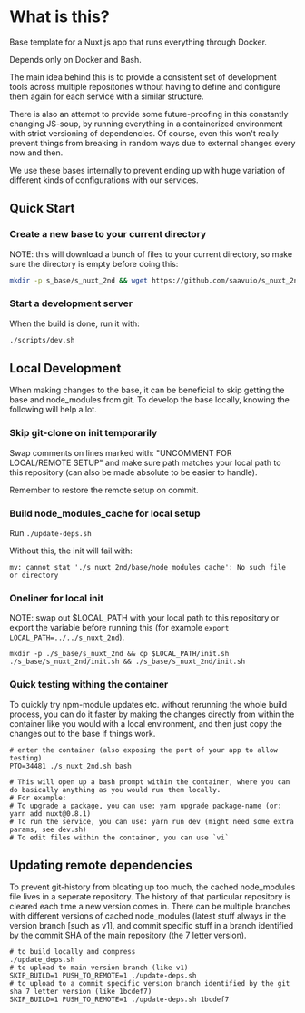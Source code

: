 # What is this?

Base template for a Nuxt.js app that runs everything through Docker.

Depends only on Docker and Bash.

The main idea behind this is to provide a consistent set of development tools
across multiple repositories without having to define and configure them again
for each service with a similar structure.

There is also an attempt to provide some future-proofing in this constantly
changing JS-soup, by running everything in a containerized environment with
strict versioning of dependencies. Of course, even this won't really prevent
things from breaking in random ways due to external changes every now and then.

We use these bases internally to prevent ending up with huge variation of
different kinds of configurations with our services.

## Quick Start

### Create a new base to your current directory

NOTE: this will download a bunch of files to your current directory, so make
sure the directory is empty before doing this:

```sh
mkdir -p s_base/s_nuxt_2nd && wget https://github.com/saavuio/s_nuxt_2nd/raw/v1/init.sh -P s_base/s_nuxt_2nd && chmod +x ./s_base/s_nuxt_2nd/init.sh && ./s_base/s_nuxt_2nd/init.sh
```

### Start a development server

When the build is done, run it with:

```sh
./scripts/dev.sh
```

## Local Development

When making changes to the base, it can be beneficial to skip getting the base
and node_modules from git. To develop the base locally, knowing the following
will help a lot.

### Skip git-clone on init temporarily

Swap comments on lines marked with: "UNCOMMENT FOR LOCAL/REMOTE SETUP" and make
sure path matches your local path to this repository (can also be made absolute
to be easier to handle).

Remember to restore the remote setup on commit.

### Build node_modules_cache for local setup

Run `./update-deps.sh`

Without this, the init will fail with:

```
mv: cannot stat './s_nuxt_2nd/base/node_modules_cache': No such file or directory
```

### Oneliner for local init

NOTE: swap out $LOCAL_PATH with your local path to this repository or export
the variable before running this (for example `export LOCAL_PATH=../../s_nuxt_2nd`).

```
mkdir -p ./s_base/s_nuxt_2nd && cp $LOCAL_PATH/init.sh ./s_base/s_nuxt_2nd/init.sh && ./s_base/s_nuxt_2nd/init.sh
```

### Quick testing withing the container

To quickly try npm-module updates etc. without rerunning the whole build
process, you can do it faster by making the changes directly from within the
container like you would with a local environment, and then just copy the
changes out to the base if things work.

```
# enter the container (also exposing the port of your app to allow testing)
PTO=34481 ./s_nuxt_2nd.sh bash

# This will open up a bash prompt within the container, where you can do basically anything as you would run them locally.
# For example:
# To upgrade a package, you can use: yarn upgrade package-name (or: yarn add nuxt@0.8.1)
# To run the service, you can use: yarn run dev (might need some extra params, see dev.sh)
# To edit files within the container, you can use `vi`
```


## Updating remote dependencies

To prevent git-history from bloating up too much, the cached node_modules file
lives in a seperate repository. The history of that particular repository is
cleared each time a new version comes in. There can be multiple branches with
different versions of cached node_modules (latest stuff always in the version
branch [such as v1], and commit specific stuff in a branch identified by the
commit SHA of the main repository (the 7 letter version).

```
# to build locally and compress
./update_deps.sh
# to upload to main version branch (like v1)
SKIP_BUILD=1 PUSH_TO_REMOTE=1 ./update-deps.sh
# to upload to a commit specific version branch identified by the git sha 7 letter version (like 1bcdef7)
SKIP_BUILD=1 PUSH_TO_REMOTE=1 ./update-deps.sh 1bcdef7
```
